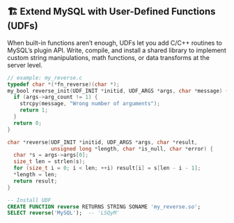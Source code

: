 ## 🏗️ Extend MySQL with User-Defined Functions (UDFs)

When built-in functions aren’t enough, UDFs let you add C/C++ routines to MySQL’s plugin API. Write, compile, and install a shared library to implement custom string manipulations, math functions, or data transforms at the server level.

```c
// example: my_reverse.c
typedef char *(*fn_reverse)(char *);
my_bool reverse_init(UDF_INIT *initid, UDF_ARGS *args, char *message) {
  if (args->arg_count != 1) {
    strcpy(message, "Wrong number of arguments");
    return 1;
  }
  return 0;
}

char *reverse(UDF_INIT *initid, UDF_ARGS *args, char *result,
              unsigned long *length, char *is_null, char *error) {
  char *s = args->args[0];
  size_t len = strlen(s);
  for (size_t i = 0; i < len; ++i) result[i] = s[len - i - 1];
  *length = len;
  return result;
}
```

```sql
-- Install UDF
CREATE FUNCTION reverse RETURNS STRING SONAME 'my_reverse.so';
SELECT reverse('MySQL');  -- 'LSQyM'
```
